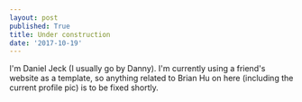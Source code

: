 ```yaml
---
layout: post
published: True
title: Under construction
date: '2017-10-19'
---
```


I'm Daniel Jeck (I usually go by Danny). I'm currently using a friend's website as a template, so anything related to Brian Hu  on here (including the current profile pic) is to be fixed shortly. 
